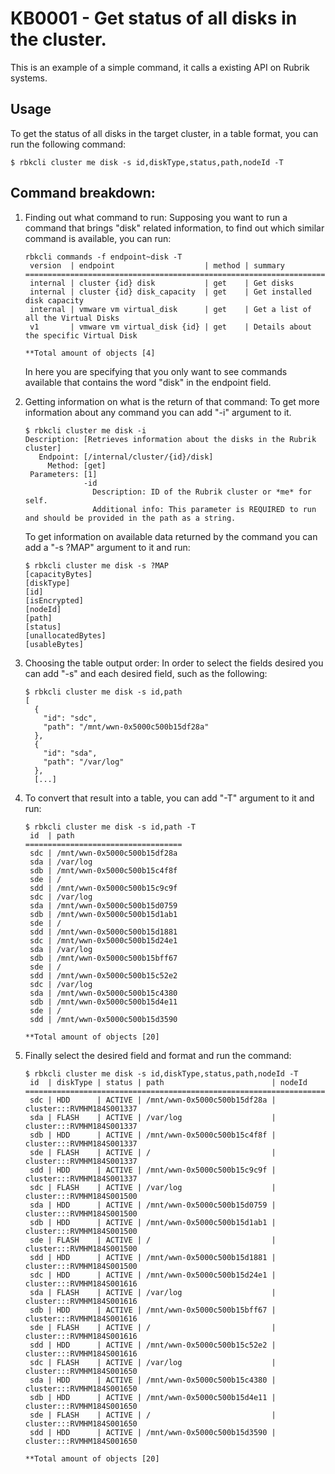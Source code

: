 # KB0001 - Get status of all disks in the cluster.

This is an example of a simple command, it calls a existing API on Rubrik systems.

## Usage
To get the status of all disks in the target cluster, in a table format, you can run the following command:

```
$ rbkcli cluster me disk -s id,diskType,status,path,nodeId -T
```

## Command breakdown:

1. Finding out what command to run:
	Supposing you want to run a command that brings "disk" related information, to find out which similar command is available, you can run:

	```
	rbkcli commands -f endpoint~disk -T
	 version  | endpoint                    | method | summary
	===========================================================================================
	 internal | cluster {id} disk           | get    | Get disks
	 internal | cluster {id} disk_capacity  | get    | Get installed disk capacity
	 internal | vmware vm virtual_disk      | get    | Get a list of all the Virtual Disks
	 v1       | vmware vm virtual_disk {id} | get    | Details about the specific Virtual Disk

	**Total amount of objects [4]
	```

	In here you are specifying that you only want to see commands available that contains the word "disk" in the endpoint field.

2. Getting information on what is the return of that command:
	To get more information about any command you can add "-i" argument to it.

	```
	$ rbkcli cluster me disk -i
	Description: [Retrieves information about the disks in the Rubrik cluster]
	   Endpoint: [/internal/cluster/{id}/disk]
		 Method: [get]
	 Parameters: [1]
				 -id
				   Description: ID of the Rubrik cluster or *me* for self.
				   Additional info: This parameter is REQUIRED to run and should be provided in the path as a string.
	```

	To get information on available data returned by the command you can add a "-s ?MAP"  argument to it and run:

	```
	$ rbkcli cluster me disk -s ?MAP
	[capacityBytes]
	[diskType]
	[id]
	[isEncrypted]
	[nodeId]
	[path]
	[status]
	[unallocatedBytes]
	[usableBytes]
	```

3. Choosing the table output order:
	In order to select the fields desired you can add "-s" and each desired field, such as the following:
	```
	$ rbkcli cluster me disk -s id,path
	[
	  {
		"id": "sdc",
		"path": "/mnt/wwn-0x5000c500b15df28a"
	  },
	  {
		"id": "sda",
		"path": "/var/log"
	  },
	  [...]
	```

4. To convert that result into a table, you can add "-T" argument to it and run:
	```
	$ rbkcli cluster me disk -s id,path -T
	 id  | path
	===================================
	 sdc | /mnt/wwn-0x5000c500b15df28a
	 sda | /var/log
	 sdb | /mnt/wwn-0x5000c500b15c4f8f
	 sde | /
	 sdd | /mnt/wwn-0x5000c500b15c9c9f
	 sdc | /var/log
	 sda | /mnt/wwn-0x5000c500b15d0759
	 sdb | /mnt/wwn-0x5000c500b15d1ab1
	 sde | /
	 sdd | /mnt/wwn-0x5000c500b15d1881
	 sdc | /mnt/wwn-0x5000c500b15d24e1
	 sda | /var/log
	 sdb | /mnt/wwn-0x5000c500b15bff67
	 sde | /
	 sdd | /mnt/wwn-0x5000c500b15c52e2
	 sdc | /var/log
	 sda | /mnt/wwn-0x5000c500b15c4380
	 sdb | /mnt/wwn-0x5000c500b15d4e11
	 sde | /
	 sdd | /mnt/wwn-0x5000c500b15d3590

	**Total amount of objects [20]

	```

5. Finally select the desired field and format and run the command:
	```
	$ rbkcli cluster me disk -s id,diskType,status,path,nodeId -T
	 id  | diskType | status | path                        | nodeId
	===================================================================================
	 sdc | HDD      | ACTIVE | /mnt/wwn-0x5000c500b15df28a | cluster:::RVMHM184S001337
	 sda | FLASH    | ACTIVE | /var/log                    | cluster:::RVMHM184S001337
	 sdb | HDD      | ACTIVE | /mnt/wwn-0x5000c500b15c4f8f | cluster:::RVMHM184S001337
	 sde | FLASH    | ACTIVE | /                           | cluster:::RVMHM184S001337
	 sdd | HDD      | ACTIVE | /mnt/wwn-0x5000c500b15c9c9f | cluster:::RVMHM184S001337
	 sdc | FLASH    | ACTIVE | /var/log                    | cluster:::RVMHM184S001500
	 sda | HDD      | ACTIVE | /mnt/wwn-0x5000c500b15d0759 | cluster:::RVMHM184S001500
	 sdb | HDD      | ACTIVE | /mnt/wwn-0x5000c500b15d1ab1 | cluster:::RVMHM184S001500
	 sde | FLASH    | ACTIVE | /                           | cluster:::RVMHM184S001500
	 sdd | HDD      | ACTIVE | /mnt/wwn-0x5000c500b15d1881 | cluster:::RVMHM184S001500
	 sdc | HDD      | ACTIVE | /mnt/wwn-0x5000c500b15d24e1 | cluster:::RVMHM184S001616
	 sda | FLASH    | ACTIVE | /var/log                    | cluster:::RVMHM184S001616
	 sdb | HDD      | ACTIVE | /mnt/wwn-0x5000c500b15bff67 | cluster:::RVMHM184S001616
	 sde | FLASH    | ACTIVE | /                           | cluster:::RVMHM184S001616
	 sdd | HDD      | ACTIVE | /mnt/wwn-0x5000c500b15c52e2 | cluster:::RVMHM184S001616
	 sdc | FLASH    | ACTIVE | /var/log                    | cluster:::RVMHM184S001650
	 sda | HDD      | ACTIVE | /mnt/wwn-0x5000c500b15c4380 | cluster:::RVMHM184S001650
	 sdb | HDD      | ACTIVE | /mnt/wwn-0x5000c500b15d4e11 | cluster:::RVMHM184S001650
	 sde | FLASH    | ACTIVE | /                           | cluster:::RVMHM184S001650
	 sdd | HDD      | ACTIVE | /mnt/wwn-0x5000c500b15d3590 | cluster:::RVMHM184S001650

	**Total amount of objects [20]

	```